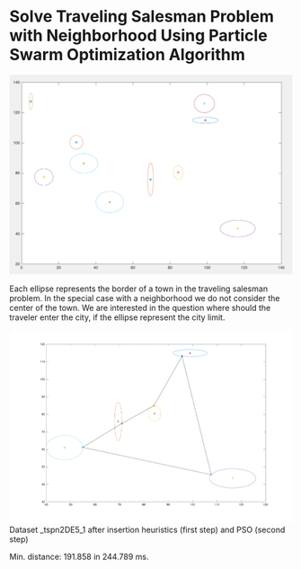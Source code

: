 # Solve Traveling Salesman Problem with Neighborhood Using Particle Swarm Optimization Algorithm



![ellipse examle](https://github.com/SgtBlack/tspwithpso/blob/master/pictures/ellipse_example.png "Example for a ellipse data-set")

Each ellipse represents the border of a town in the traveling salesman problem. In the special case with a neighborhood we do not consider the center of the town. We are interested in the question where should the traveler enter the city, if the ellipse represent the city limit.



![Dataset _tspn2DE5_1 after PSO](https://github.com/SgtBlack/tspwithpso/blob/master/pictures/example1_after_pso.png "distance 191.858 in 244.789 ms")
Dataset _tspn2DE5_1 after insertion heuristics (first step) and PSO (second step)

Min. distance: 191.858 in 244.789 ms.
